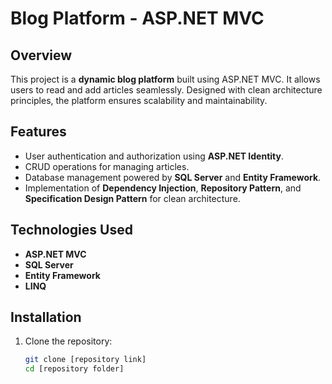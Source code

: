 # Blog Platform - ASP.NET MVC  

## Overview  
This project is a **dynamic blog platform** built using ASP.NET MVC. It allows users to read and add articles seamlessly. Designed with clean architecture principles, the platform ensures scalability and maintainability.  

## Features  
- User authentication and authorization using **ASP.NET Identity**.  
- CRUD operations for managing articles.  
- Database management powered by **SQL Server** and **Entity Framework**.  
- Implementation of **Dependency Injection**, **Repository Pattern**, and **Specification Design Pattern** for clean architecture.  

## Technologies Used  
- **ASP.NET MVC**  
- **SQL Server**  
- **Entity Framework**  
- **LINQ**  

## Installation  
1. Clone the repository:  
   ```bash
   git clone [repository link]
   cd [repository folder]
